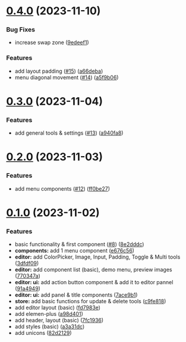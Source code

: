 # [0.4.0](https://github.com/mysigmail/card/compare/v0.3.0...v0.4.0) (2023-11-10)


### Bug Fixes

* increase swap zone ([9edeef1](https://github.com/mysigmail/card/commit/9edeef1cfc91f1db9d5bfb1dbb97d98c5792537b))


### Features

* add layout padding ([#15](https://github.com/mysigmail/card/issues/15)) ([a66deba](https://github.com/mysigmail/card/commit/a66debafc33236b6980684aff78081611a9194db))
* menu diagonal movement ([#14](https://github.com/mysigmail/card/issues/14)) ([a5f9b06](https://github.com/mysigmail/card/commit/a5f9b06f31aad65527f54190bdbf56bf62335a2a))



# [0.3.0](https://github.com/mysigmail/card/compare/v0.2.0...v0.3.0) (2023-11-04)


### Features

* add general tools & settings ([#13](https://github.com/mysigmail/card/issues/13)) ([a940fa8](https://github.com/mysigmail/card/commit/a940fa8fcd8c01c18ee2889abe2957abe0d70ecd))



# [0.2.0](https://github.com/mysigmail/card/compare/v0.1.0...v0.2.0) (2023-11-03)


### Features

* add menu components ([#12](https://github.com/mysigmail/card/issues/12)) ([ff0be27](https://github.com/mysigmail/card/commit/ff0be273162c27dafc7c366272ecf7fc84242ffe))



# [0.1.0](https://github.com/mysigmail/card/compare/a3a31dc8677d0c57a9ced691b2b218f5030822f5...v0.1.0) (2023-11-02)


### Features

* basic functionality & first component ([#8](https://github.com/mysigmail/card/issues/8)) ([8e2dddc](https://github.com/mysigmail/card/commit/8e2dddc8a8b2c2d63b0f34dd0cfad75f99d2c917))
* **components:** add 1 menu component ([e676c56](https://github.com/mysigmail/card/commit/e676c56616a43355f326f579a0918756f39f642a))
* **editor:** add ColorPicker, Image, Input, Padding, Toggle & Multi tools ([3dfdf09](https://github.com/mysigmail/card/commit/3dfdf098c616679b6432c4f05a2794c9f305534f))
* **editor:** add component list (basic), demo menu, preview images ([770347a](https://github.com/mysigmail/card/commit/770347ad28c352afe8ff38a5d51f6a5e306a76ab))
* **editor: ui:** add action button component & add it to editor pannel ([91a4949](https://github.com/mysigmail/card/commit/91a4949f3071884494242846f2f6f37bfb534b2d))
* **editor: ui:** add panel & title components ([7ace9b1](https://github.com/mysigmail/card/commit/7ace9b1f43b5d74c660b9a70814a89fd515e50db))
* **store:** add basic functions for update & delete tools ([c9fe818](https://github.com/mysigmail/card/commit/c9fe81845cf93d977f81ce59a2b97a1efd1c3fb4))
* add editor layout (basic) ([fd7983e](https://github.com/mysigmail/card/commit/fd7983e0e0c07e47bb39fae0d6cf54b0efd781aa))
* add elemen-plus ([a98d401](https://github.com/mysigmail/card/commit/a98d4016387be11a17fd0652b44339d13b79f5c2))
* add header, layout (basic) ([7fc1936](https://github.com/mysigmail/card/commit/7fc1936e7ea3105611d9941dc2d2dccfc9cdcd7d))
* add styles (basic) ([a3a31dc](https://github.com/mysigmail/card/commit/a3a31dc8677d0c57a9ced691b2b218f5030822f5))
* add unicons ([82d2129](https://github.com/mysigmail/card/commit/82d21296d490215230a05818b3f8644c5b5bc252))



